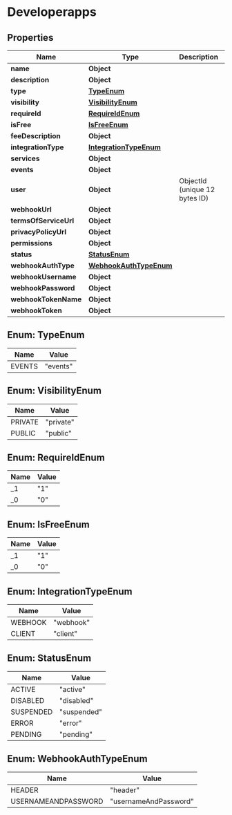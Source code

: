 

# Developerapps


## Properties

| Name | Type | Description | Notes |
|------------ | ------------- | ------------- | -------------|
|**name** | **Object** |  |  |
|**description** | **Object** |  |  [optional] |
|**type** | [**TypeEnum**](#TypeEnum) |  |  |
|**visibility** | [**VisibilityEnum**](#VisibilityEnum) |  |  |
|**requireId** | [**RequireIdEnum**](#RequireIdEnum) |  |  [optional] |
|**isFree** | [**IsFreeEnum**](#IsFreeEnum) |  |  [optional] |
|**feeDescription** | **Object** |  |  [optional] |
|**integrationType** | [**IntegrationTypeEnum**](#IntegrationTypeEnum) |  |  |
|**services** | **Object** |  |  |
|**events** | **Object** |  |  [optional] |
|**user** | **Object** | ObjectId (unique 12 bytes ID) |  |
|**webhookUrl** | **Object** |  |  [optional] |
|**termsOfServiceUrl** | **Object** |  |  [optional] |
|**privacyPolicyUrl** | **Object** |  |  [optional] |
|**permissions** | **Object** |  |  [optional] |
|**status** | [**StatusEnum**](#StatusEnum) |  |  |
|**webhookAuthType** | [**WebhookAuthTypeEnum**](#WebhookAuthTypeEnum) |  |  [optional] |
|**webhookUsername** | **Object** |  |  [optional] |
|**webhookPassword** | **Object** |  |  [optional] |
|**webhookTokenName** | **Object** |  |  [optional] |
|**webhookToken** | **Object** |  |  [optional] |



## Enum: TypeEnum

| Name | Value |
|---- | -----|
| EVENTS | &quot;events&quot; |



## Enum: VisibilityEnum

| Name | Value |
|---- | -----|
| PRIVATE | &quot;private&quot; |
| PUBLIC | &quot;public&quot; |



## Enum: RequireIdEnum

| Name | Value |
|---- | -----|
| _1 | &quot;1&quot; |
| _0 | &quot;0&quot; |



## Enum: IsFreeEnum

| Name | Value |
|---- | -----|
| _1 | &quot;1&quot; |
| _0 | &quot;0&quot; |



## Enum: IntegrationTypeEnum

| Name | Value |
|---- | -----|
| WEBHOOK | &quot;webhook&quot; |
| CLIENT | &quot;client&quot; |



## Enum: StatusEnum

| Name | Value |
|---- | -----|
| ACTIVE | &quot;active&quot; |
| DISABLED | &quot;disabled&quot; |
| SUSPENDED | &quot;suspended&quot; |
| ERROR | &quot;error&quot; |
| PENDING | &quot;pending&quot; |



## Enum: WebhookAuthTypeEnum

| Name | Value |
|---- | -----|
| HEADER | &quot;header&quot; |
| USERNAMEANDPASSWORD | &quot;usernameAndPassword&quot; |




